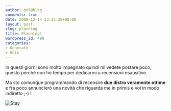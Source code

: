 ```yaml
---
author: pol@blog
comments: true
date: 2008-12-14 23:35:39+00:00
layout: post
slug: planning
title: Planning!
wordpress_id: 490
categories:
- Generale
- Unix
---
```


In questi giorni sono molto impegnato quindi mi vedete postare poco, questo perchè non ho tempo per dedicarmi a recensioni esausitive.




Ma sto comunque programmando di recensire **due distro veramente ottime** e fra poco annuncierò una novità che riguarda me in primis e voi in modo indiretto ;-) !







![Stay](http://www.allfreeportal.com/imghost/images/744870StayTuned-776450.jpg)
